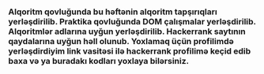 ### Alqoritm qovluğunda bu həftənin alqoritm tapşırıqları yerləşdirilib. Praktika qovluğunda DOM çalışmalar yerləşdirilib. Alqoritmlər adlarına uyğun yerləşdirilib. Hackerrank saytının qaydalarına uyğun həll olunub. Yoxlamaq üçün profilimdə yerləşdirdiyim link vasitəsi ilə hackerrank profilimə keçid edib baxa və ya buradakı kodları yoxlaya bilərsiniz.
